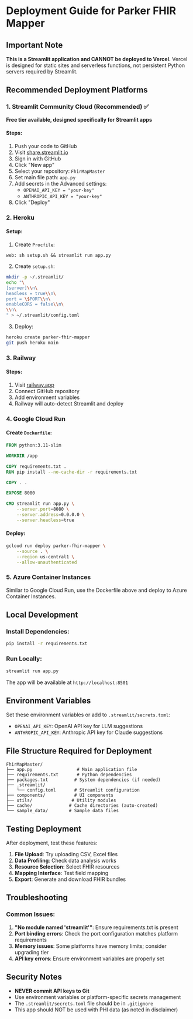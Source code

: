 # Deployment Guide for Parker FHIR Mapper

## Important Note

**This is a Streamlit application and CANNOT be deployed to Vercel.** Vercel is designed for static sites and serverless functions, not persistent Python servers required by Streamlit.

## Recommended Deployment Platforms

### 1. Streamlit Community Cloud (Recommended) ✅

**Free tier available, designed specifically for Streamlit apps**

#### Steps:
1. Push your code to GitHub
2. Visit [share.streamlit.io](https://share.streamlit.io)
3. Sign in with GitHub
4. Click "New app"
5. Select your repository: `FhirMapMaster`
6. Set main file path: `app.py`
7. Add secrets in the Advanced settings:
   - `OPENAI_API_KEY = "your-key"`
   - `ANTHROPIC_API_KEY = "your-key"`
8. Click "Deploy"

### 2. Heroku

#### Setup:
1. Create `Procfile`:
```
web: sh setup.sh && streamlit run app.py
```

2. Create `setup.sh`:
```bash
mkdir -p ~/.streamlit/
echo "\
[server]\\n\
headless = true\\n\
port = \$PORT\\n\
enableCORS = false\\n\
\\n\
" > ~/.streamlit/config.toml
```

3. Deploy:
```bash
heroku create parker-fhir-mapper
git push heroku main
```

### 3. Railway

#### Steps:
1. Visit [railway.app](https://railway.app)
2. Connect GitHub repository
3. Add environment variables
4. Railway will auto-detect Streamlit and deploy

### 4. Google Cloud Run

#### Create `Dockerfile`:
```dockerfile
FROM python:3.11-slim

WORKDIR /app

COPY requirements.txt .
RUN pip install --no-cache-dir -r requirements.txt

COPY . .

EXPOSE 8080

CMD streamlit run app.py \
    --server.port=8080 \
    --server.address=0.0.0.0 \
    --server.headless=true
```

#### Deploy:
```bash
gcloud run deploy parker-fhir-mapper \
    --source . \
    --region us-central1 \
    --allow-unauthenticated
```

### 5. Azure Container Instances

Similar to Google Cloud Run, use the Dockerfile above and deploy to Azure Container Instances.

## Local Development

### Install Dependencies:
```bash
pip install -r requirements.txt
```

### Run Locally:
```bash
streamlit run app.py
```

The app will be available at `http://localhost:8501`

## Environment Variables

Set these environment variables or add to `.streamlit/secrets.toml`:

- `OPENAI_API_KEY`: OpenAI API key for LLM suggestions
- `ANTHROPIC_API_KEY`: Anthropic API key for Claude suggestions

## File Structure Required for Deployment

```
FhirMapMaster/
├── app.py                 # Main application file
├── requirements.txt       # Python dependencies
├── packages.txt          # System dependencies (if needed)
├── .streamlit/
│   └── config.toml       # Streamlit configuration
├── components/           # UI components
├── utils/               # Utility modules
├── cache/              # Cache directories (auto-created)
└── sample_data/        # Sample data files
```

## Testing Deployment

After deployment, test these features:

1. **File Upload**: Try uploading CSV, Excel files
2. **Data Profiling**: Check data analysis works
3. **Resource Selection**: Select FHIR resources
4. **Mapping Interface**: Test field mapping
5. **Export**: Generate and download FHIR bundles

## Troubleshooting

### Common Issues:

1. **"No module named 'streamlit'"**: Ensure requirements.txt is present
2. **Port binding errors**: Check the port configuration matches platform requirements
3. **Memory issues**: Some platforms have memory limits; consider upgrading tier
4. **API key errors**: Ensure environment variables are properly set

## Security Notes

- **NEVER commit API keys to Git**
- Use environment variables or platform-specific secrets management
- The `.streamlit/secrets.toml` file should be in `.gitignore`
- This app should NOT be used with PHI data (as noted in disclaimer)
